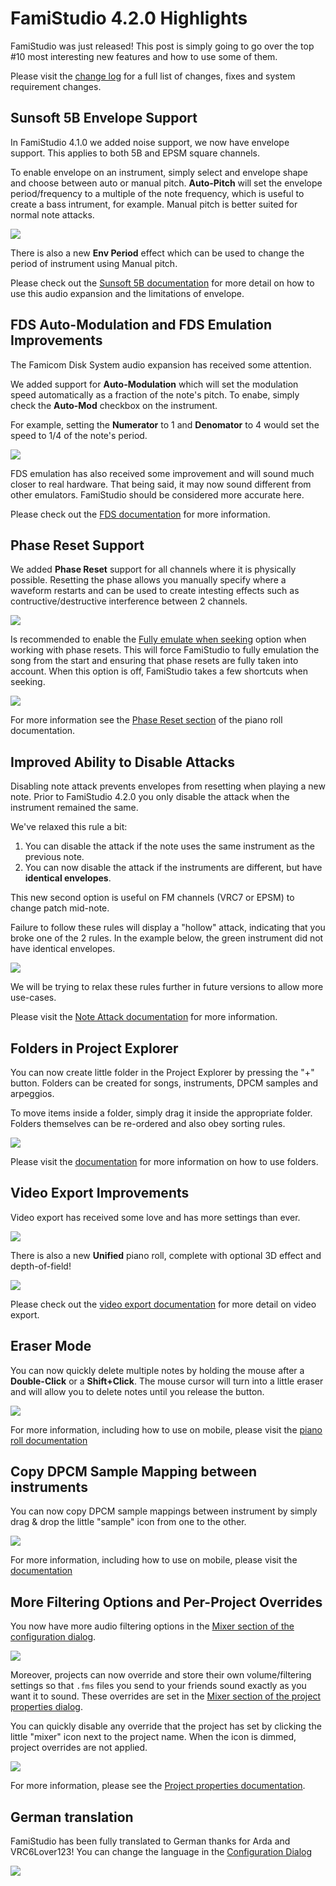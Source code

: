 # FamiStudio 4.2.0 Highlights

FamiStudio was just released! This post is simply going to go over the top #10 most interesting new features and how to use some of them. 

Please visit the [change log](changelog.md#version-420) for a full list of changes, fixes and system requirement changes.

## Sunsoft 5B Envelope Support

In FamiStudio 4.1.0 we added noise support, we now have envelope support. This applies to both 5B and EPSM square channels.

To enable envelope on an instrument, simply select and envelope shape and choose between auto or manual pitch. **Auto-Pitch** will set the envelope period/frequency to a multiple of the note frequency, which is useful to create a bass intrument, for example. Manual pitch is better suited for normal note attacks. 

![](S5BEnvelope.gif#center)

There is also a new **Env Period** effect which can be used to change the period of instrument using Manual pitch. 

Please check out the [Sunsoft 5B documentation](../../expansion.md#sunsoft-5b) for more detail on how to use this audio expansion and the limitations of envelope.

## FDS Auto-Modulation and FDS Emulation Improvements

The Famicom Disk System audio expansion has received some attention.

We added support for **Auto-Modulation** which will set the modulation speed automatically as a fraction of the note's pitch. To enabe, simply check the **Auto-Mod** checkbox on the instrument.

For example, setting the **Numerator** to 1 and **Denomator** to 4 would set the speed to 1/4 of the note's period. 

![](FDSAutoMod.gif#center)

FDS emulation has also received some improvement and will sound much closer to real hardware. That being said, it may now sound different from other emulators. FamiStudio should be considered more accurate here.

Please check out the [FDS documentation](../../expansion.md#famicom-disk-system) for more information.

## Phase Reset Support

We added **Phase Reset** support for all channels where it is physically possible. Resetting the phase allows you manually specify where a waveform restarts and can be used to create intesting effects such as contructive/destructive interference between 2 channels.

![](PhaseReset.png#center)

Is recommended to enable the [Fully emulate when seeking](../../config.md#sound-configuration) option when working with phase resets. This will force FamiStudio to fully emulation the song from the start and ensuring that phase resets are fully taken into account. When this option is off, FamiStudio takes a few shortcuts when seeking.

![](AccurateSeek.png#center)

For more information see the [Phase Reset section](../../pianoroll.md#phase-reset) of the piano roll documentation.

## Improved Ability to Disable Attacks

Disabling note attack prevents envelopes from resetting when playing a new note. Prior to FamiStudio 4.2.0 you only disable the attack when the instrument remained the same.

We've relaxed this rule a bit:

1. You can disable the attack if the note uses the same instrument as the previous note.
2. You can now disable the attack if the instruments are different, but have **identical envelopes**. 

This new second option is useful on FM channels (VRC7 or EPSM) to change patch mid-note. 

Failure to follow these rules will display a "hollow" attack, indicating that you broke one of the 2 rules. In the example below, the green instrument did not have identical envelopes. 

![](../../images/NoAttackError.png#center)

We will be trying to relax these rules further in future versions to allow more use-cases.

Please visit the [Note Attack documentation](../../pianoroll.md#note-attack) for more information.

## Folders in Project Explorer

You can now create little folder in the Project Explorer by pressing the "+" button. Folders can be created for songs, instruments, DPCM samples and arpeggios.

To move items inside a folder, simply drag it inside the appropriate folder. Folders themselves can be re-ordered and also obey sorting rules. 

![](../../images/MoveFolder.gif#center)

Please visit the [documentation](../../instruments.md#organizing-instruments) for more information on how to use folders.

## Video Export Improvements

Video export has received some love and has more settings than ever. 

![](../../images/ExportVideo.png#center)

There is also a new **Unified** piano roll, complete with optional 3D effect and depth-of-field!

![](../../images/VideoScreenshot.jpg#center)

Please check out the [video export documentation](../../export.md#video) for more detail on video export.

## Eraser Mode

You can now quickly delete multiple notes by holding the mouse after a **Double-Click** or a **Shift+Click**. The mouse cursor will turn into a little eraser and will allow you to delete notes until you release the button.

![](../../images/EraserMode.gif#center)

For more information, including how to use on mobile, please visit the [piano roll documentation](../../pianoroll.md#adding-deleting-notes)

## Copy DPCM Sample Mapping between instruments

You can now copy DPCM sample mappings between instrument by simply drag & drop the little "sample" icon from one to the other. 

![](../../images/CopySampleMappings.gif#center)

For more information, including how to use on mobile, please visit the [documentation](../../instruments.md#copying-dpcm-sample-mappings)

## More Filtering Options and Per-Project Overrides

You now have more audio filtering options in the [Mixer section of the configuration dialog](../../config.md#mixer). 

![](../../images/ConfigMixer.png#center)

Moreover, projects can now override and store their own volume/filtering settings so that `.fms` files you send to your friends sound exactly as you want it to sound. These overrides are set in the [Mixer section of the project properties dialog](../../song.md#mixer-settings). 

You can quickly disable any override that the project has set by clicking the little "mixer" icon next to the project name. When the icon is dimmed, project overrides are not applied.

![](../../images/MixerSettingsOverride.png#center)

For more information, please see the [Project properties documentation](../../song.md#mixer-settings).

## German translation

FamiStudio has been fully translated to German thanks for Arda and VRC6Lover123! You can change the language in the [Configuration Dialog](../../config.md#general-configuration)

![](German.png#center)


